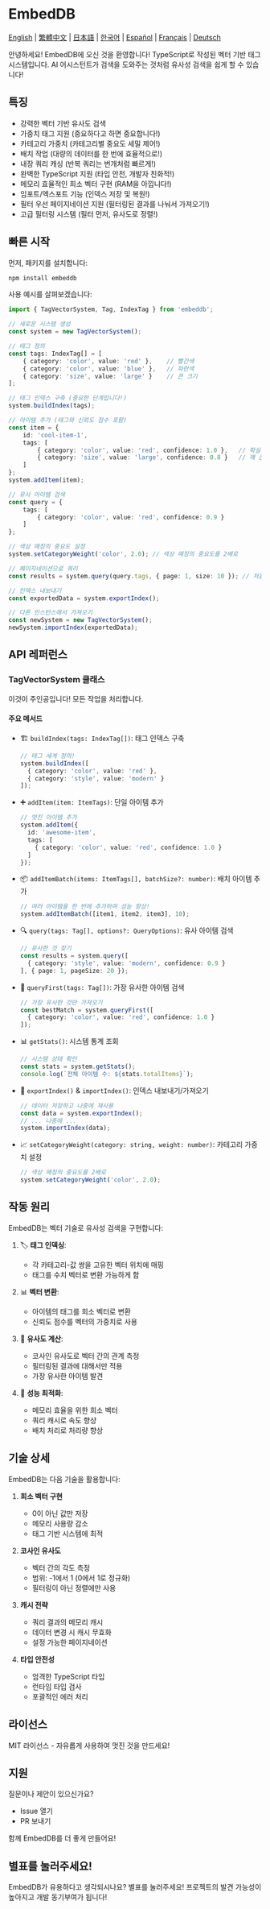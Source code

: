 # EmbedDB

[English](README.md) | [繁體中文](README.zh-TW.md) | [日本語](README.ja.md) | [한국어](README.ko.md) | [Español](README.es.md) | [Français](README.fr.md) | [Deutsch](README.de.md)

안녕하세요! EmbedDB에 오신 것을 환영합니다! TypeScript로 작성된 벡터 기반 태그 시스템입니다. AI 어시스턴트가 검색을 도와주는 것처럼 유사성 검색을 쉽게 할 수 있습니다! 

## 특징

- 강력한 벡터 기반 유사도 검색
- 가중치 태그 지원 (중요하다고 하면 중요합니다!)
- 카테고리 가중치 (카테고리별 중요도 세밀 제어!)
- 배치 작업 (대량의 데이터를 한 번에 효율적으로!)
- 내장 쿼리 캐싱 (반복 쿼리는 번개처럼 빠르게!)
- 완벽한 TypeScript 지원 (타입 안전, 개발자 친화적!)
- 메모리 효율적인 희소 벡터 구현 (RAM을 아낍니다!)
- 임포트/엑스포트 기능 (인덱스 저장 및 복원!)
- 필터 우선 페이지네이션 지원 (필터링된 결과를 나눠서 가져오기!)
- 고급 필터링 시스템 (필터 먼저, 유사도로 정렬!)

## 빠른 시작

먼저, 패키지를 설치합니다:
```bash
npm install embeddb
```

사용 예시를 살펴보겠습니다:

```typescript
import { TagVectorSystem, Tag, IndexTag } from 'embeddb';

// 새로운 시스템 생성
const system = new TagVectorSystem();

// 태그 정의
const tags: IndexTag[] = [
    { category: 'color', value: 'red' },    // 빨간색
    { category: 'color', value: 'blue' },   // 파란색
    { category: 'size', value: 'large' }    // 큰 크기
];

// 태그 인덱스 구축 (중요한 단계입니다!)
system.buildIndex(tags);

// 아이템 추가 (태그와 신뢰도 점수 포함)
const item = {
    id: 'cool-item-1',
    tags: [
        { category: 'color', value: 'red', confidence: 1.0 },   // 확실히 빨간색!
        { category: 'size', value: 'large', confidence: 0.8 }   // 꽤 큰 크기
    ]
};
system.addItem(item);

// 유사 아이템 검색
const query = {
    tags: [
        { category: 'color', value: 'red', confidence: 0.9 }
    ]
};

// 색상 매칭의 중요도 설정
system.setCategoryWeight('color', 2.0); // 색상 매칭의 중요도를 2배로

// 페이지네이션으로 쿼리
const results = system.query(query.tags, { page: 1, size: 10 }); // 처음 10개 결과 가져오기

// 인덱스 내보내기
const exportedData = system.exportIndex();

// 다른 인스턴스에서 가져오기
const newSystem = new TagVectorSystem();
newSystem.importIndex(exportedData);
```

## API 레퍼런스

### TagVectorSystem 클래스

이것이 주인공입니다! 모든 작업을 처리합니다.

#### 주요 메서드

- 🏗 `buildIndex(tags: IndexTag[])`: 태그 인덱스 구축
  ```typescript
  // 태그 세계 정의!
  system.buildIndex([
    { category: 'color', value: 'red' },
    { category: 'style', value: 'modern' }
  ]);
  ```

- ➕ `addItem(item: ItemTags)`: 단일 아이템 추가
  ```typescript
  // 멋진 아이템 추가
  system.addItem({
    id: 'awesome-item',
    tags: [
      { category: 'color', value: 'red', confidence: 1.0 }
    ]
  });
  ```

- 📦 `addItemBatch(items: ItemTags[], batchSize?: number)`: 배치 아이템 추가
  ```typescript
  // 여러 아이템을 한 번에 추가하여 성능 향상!
  system.addItemBatch([item1, item2, item3], 10);
  ```

- 🔍 `query(tags: Tag[], options?: QueryOptions)`: 유사 아이템 검색
  ```typescript
  // 유사한 것 찾기
  const results = system.query([
    { category: 'style', value: 'modern', confidence: 0.9 }
  ], { page: 1, pageSize: 20 });
  ```

- 🎯 `queryFirst(tags: Tag[])`: 가장 유사한 아이템 검색
  ```typescript
  // 가장 유사한 것만 가져오기
  const bestMatch = system.queryFirst([
    { category: 'color', value: 'red', confidence: 1.0 }
  ]);
  ```

- 📊 `getStats()`: 시스템 통계 조회
  ```typescript
  // 시스템 상태 확인
  const stats = system.getStats();
  console.log(`전체 아이템 수: ${stats.totalItems}`);
  ```

- 🔄 `exportIndex()` & `importIndex()`: 인덱스 내보내기/가져오기
  ```typescript
  // 데이터 저장하고 나중에 재사용
  const data = system.exportIndex();
  // ... 나중에 ...
  system.importIndex(data);
  ```

- 📈 `setCategoryWeight(category: string, weight: number)`: 카테고리 가중치 설정
  ```typescript
  // 색상 매칭의 중요도를 2배로
  system.setCategoryWeight('color', 2.0);
  ```

## 작동 원리

EmbedDB는 벡터 기술로 유사성 검색을 구현합니다:

1. 🏷 **태그 인덱싱**:
   - 각 카테고리-값 쌍을 고유한 벡터 위치에 매핑
   - 태그를 수치 벡터로 변환 가능하게 함

2. 📊 **벡터 변환**:
   - 아이템의 태그를 희소 벡터로 변환
   - 신뢰도 점수를 벡터의 가중치로 사용

3. 🎯 **유사도 계산**:
   - 코사인 유사도로 벡터 간의 관계 측정
   - 필터링된 결과에 대해서만 적용
   - 가장 유사한 아이템 발견

4. 🚀 **성능 최적화**:
   - 메모리 효율을 위한 희소 벡터
   - 쿼리 캐시로 속도 향상
   - 배치 처리로 처리량 향상

## 기술 상세

EmbedDB는 다음 기술을 활용합니다:

1. **희소 벡터 구현**
   - 0이 아닌 값만 저장
   - 메모리 사용량 감소
   - 태그 기반 시스템에 최적

2. **코사인 유사도**
   - 벡터 간의 각도 측정
   - 범위: -1에서 1 (0에서 1로 정규화)
   - 필터링이 아닌 정렬에만 사용

3. **캐시 전략**
   - 쿼리 결과의 메모리 캐시
   - 데이터 변경 시 캐시 무효화
   - 설정 가능한 페이지네이션

4. **타입 안전성**
   - 엄격한 TypeScript 타입
   - 런타임 타입 검사
   - 포괄적인 에러 처리

## 라이선스

MIT 라이선스 - 자유롭게 사용하여 멋진 것을 만드세요!

## 지원

질문이나 제안이 있으신가요?
- Issue 열기
- PR 보내기

함께 EmbedDB를 더 좋게 만들어요! 

## 별표를 눌러주세요!

EmbedDB가 유용하다고 생각되시나요? 별표를 눌러주세요! 프로젝트의 발견 가능성이 높아지고 개발 동기부여가 됩니다!
